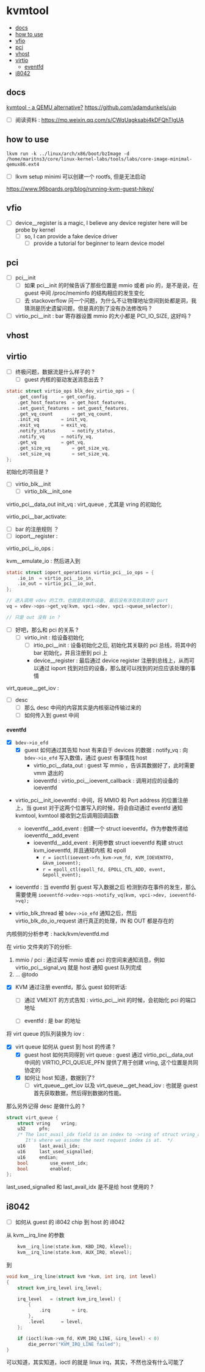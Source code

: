 # kvmtool

<!-- vim-markdown-toc GitLab -->

- [docs](#docs)
- [how to use](#how-to-use)
- [vfio](#vfio)
- [pci](#pci)
- [vhost](#vhost)
- [virtio](#virtio)
    - [eventfd](#eventfd)
- [i8042](#i8042)

<!-- vim-markdown-toc -->

## docs
[kvmtool - a QEMU alternative?](https://elinux.org/images/4/44/Przywara.pdf)
https://github.com/adamdunkels/uip
- [ ] 阅读资料 : https://mp.weixin.qq.com/s/CWqUagksabj4kDFQhTlgUA

## how to use
```
lkvm run -k ../linux/arch/x86/boot/bzImage -d /home/maritns3/core/linux-kernel-labs/tools/labs/core-image-minimal-qemux86.ext4
```

- [ ] lkvm setup minimi 可以创建一个 rootfs, 但是无法启动

https://www.96boards.org/blog/running-kvm-guest-hikey/

## vfio
- [ ] device__register is a magic, I believe any device register here will be probe by kernel
  - [ ] so, I can provide a fake device driver
    - [ ] provide a tutorial for beginner to learn device model

## pci
- [ ]  pci__init
    - [ ] 如果 pci__init 的时候告诉了那些位置是 mmio 或者 pio 的，是不是说，在 guest 中间 /proc/meminfo 的结构相应的发生变化
    - [ ] 去 stackoverflow 问一个问题，为什么不让物理地址空间到处都是洞，我猜测是历史遗留问题，但是真的到了没有办法修改吗 ?

- [ ] virtio_pci__init : bar 寄存器设置 mmio 的大小都是 PCI_IO_SIZE, 这好吗 ?

## vhost

## virtio
- [ ] 终极问题，数据流是什么样子的 ?
  - [ ] guest 内核的驱动发送消息出去 ?

```c
static struct virtio_ops blk_dev_virtio_ops = {
	.get_config		= get_config,
	.get_host_features	= get_host_features,
	.set_guest_features	= set_guest_features,
	.get_vq_count		= get_vq_count,
	.init_vq		= init_vq,
	.exit_vq		= exit_vq,
	.notify_status		= notify_status,
	.notify_vq		= notify_vq,
	.get_vq			= get_vq,
	.get_size_vq		= get_size_vq,
	.set_size_vq		= set_size_vq,
};
```
初始化的项目是 ?

- [ ] virtio_blk__init 
  - [ ] virtio_blk__init_one

virtio_pci__data_out
init_vq : virt_queue , 尤其是 vring 的初始化

virtio_pci__bar_activate:
- [ ]  bar 的注册规则 ？
- [ ] ioport__register : 

virtio_pci__io_ops : 

kvm__emulate_io : 然后进入到
```c
static struct ioport_operations virtio_pci__io_ops = {
	.io_in	= virtio_pci__io_in,
	.io_out	= virtio_pci__io_out,
};

// 进入调用 vdev 的工作，也就是具体的设备, 最后没有涉及到具体的 port
vq = vdev->ops->get_vq(kvm, vpci->dev, vpci->queue_selector);

// 只是 out 没有 in ?
```
- [ ] 好吧，那么和 pci 的关系 ?
  - [ ] virtio_init : 给设备初始化
    - [ ] irtio_pci__init : 设备初始化之后, 初始化其关联的 pci 总线，将其中的 bar 初始化，并且注册到 pci 上
    - device__register : 最后通过 device register 注册到总线上，从而可以通过 ioport 找到对应的设备，那么就可以找到的对应应该处理的事情

virt_queue__get_iov :


- [ ] desc
    - [ ] 那么 desc 中间的内容其实是内核驱动传输过来的
    - [ ] 如何传入到 guest 中间

#### eventfd
- [x] `bdev->io_efd`
    - [x] guest 如何通过其告知 host 有来自于 devices 的数据 : notify_vq : 向 `bdev->io_efd` 写入数值，通过 guest 有事情找 host
      - virtio_pci__data_out : guest 写 mmio ，告诉其数据好了，此时需要 vmm 退出的
      - ioeventfd : virtio_pci__ioevent_callback : 调用对应的设备的 ioeventfd

- virtio_pci__init_ioeventfd : 中间，将 MMIO 和 Port address 的位置注册上，当 guest 对于这两个位置写入的时候，将会自动通过 eventfd 通知 kvmtool, kvmtool 接收到之后调用回调函数
  - ioeventfd__add_event : 创建一个 struct ioeventfd，作为参数传递给 ioeventfd__add_event
    - ioeventfd__add_event : 利用参数 struct ioeventfd 构建  struct kvm_ioeventfd, 并且通知内核 和 epoll
      - `r = ioctl(ioevent->fn_kvm->vm_fd, KVM_IOEVENTFD, &kvm_ioevent);`
      - `r = epoll_ctl(epoll_fd, EPOLL_CTL_ADD, event, &epoll_event);`

- ioeventfd : 当 eventfd 到 guest 写入数据之后 检测到存在事件的发生，那么需要使用 `ioeventfd->vdev->ops->notify_vq(kvm, vpci->dev, ioeventfd->vq);`
- virtio_blk_thread 被 `bdev->io_efd` 通知之后，然后 virtio_blk_do_io_request 进行真正的处理，IN 和 OUT 都是存在的

内核侧的分析参考 : hack/kvm/eventfd.md

在 virtio 文件夹的下的分析:
1. mmio / pci : 通过读写 mmio 或者 pci 的空间来通知消息，例如 virtio_pci__signal_vq 就是 host 通知 guest 队列完成
2. ... @todo

- [x] KVM 通过注册 eventfd，那么 guest 如何听话:
    - [ ] 通过 VMEXIT 的方式告知 : virtio_pci__init 的时候，会初始化 pci 的端口地址
    - [ ] eventfd : 是 bar 的地址


将 virt queue 的队列装换为 iov :
- [x] virt queue 如何从 guest 到 host 的传递 ?
  - [x] guest host 如何共同得到 virt queue  : guest 通过 virtio_pci__data_out 中间的 VIRTIO_PCI_QUEUE_PFN 提供了用于创建 vring, 这个位置是共同协定的
  - [x] 如何让 host 知道，数据到了?
      - [ ] virt_queue__get_iov  以及 virt_queue__get_head_iov : 也就是 guest 首先获取数据，然后得到数据的性能。

那么另外记得 desc 是做什么的 ?
```c
struct virt_queue {
	struct vring	vring;
	u32		pfn;
	/* The last_avail_idx field is an index to ->ring of struct vring_avail.
	   It's where we assume the next request index is at.  */
	u16		last_avail_idx;
	u16		last_used_signalled;
	u16		endian;
	bool		use_event_idx;
	bool		enabled;
};
```
last_used_signalled 和 last_avail_idx 是不是给 host 使用的 ?

## i8042
- [ ] 如何从 guest 的 i8042 chip 到 host 的 i8042

从 kvm__irq_line 的参数
```c
	kvm__irq_line(state.kvm, KBD_IRQ, klevel);
	kvm__irq_line(state.kvm, AUX_IRQ, mlevel);
```
到
```c
void kvm__irq_line(struct kvm *kvm, int irq, int level)
{
	struct kvm_irq_level irq_level;

	irq_level	= (struct kvm_irq_level) {
		{
			.irq		= irq,
		},
		.level		= level,
	};

	if (ioctl(kvm->vm_fd, KVM_IRQ_LINE, &irq_level) < 0)
		die_perror("KVM_IRQ_LINE failed");
}
```
可以知道，其实知道，ioctl 的就是 linux irq，其实，不然也没有什么可能了
